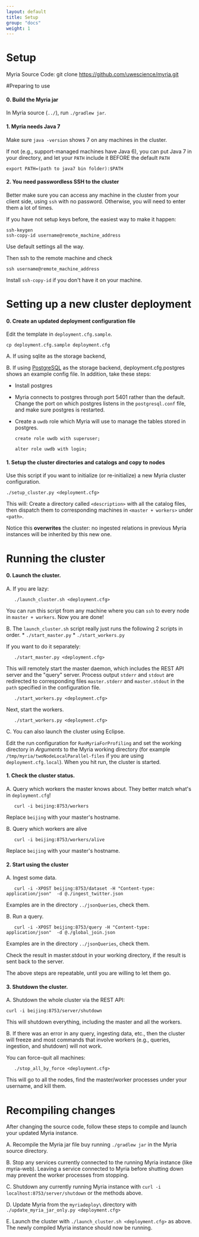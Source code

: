 ```yaml
---
layout: default
title: Setup
group: "docs"
weight: 1
---
```


# Setup

Myria Source Code:
git clone https://github.com/uwescience/myria.git

#Preparing to use

#### 0. Build the Myria jar
In Myria source (`../`), run `./gradlew jar`.

#### 1. Myria needs Java 7
Make sure `java -version` shows 7 on any machines in the cluster. 

If not (e.g., support-managed machines have Java 6), you can put Java 7 in your directory, and let your `PATH` include it BEFORE the default `PATH`

    export PATH=(path to java7 bin folder):$PATH

#### 2. You need passwordless SSH to the cluster

Better make sure you can access any machine in the cluster from your client side, using `ssh` with no password. Otherwise, you will need to enter them a lot of times.

If you have not setup keys before, the easiest way to make it happen:

    ssh-keygen
    ssh-copy-id username@remote_machine_address

Use default settings all the way.

Then ssh to the remote machine and check

    ssh username@remote_machine_address

Install `ssh-copy-id` if you don't have it on your machine.

# Setting up a new cluster deployment

#### 0. Create an updated deployment configuration file

Edit the template in `deployment.cfg.sample`.

    cp deployment.cfg.sample deployment.cfg
    
A. If using sqlite as the storage backend, 

B. If using [PostgreSQL](www.postgresql.org) as the storage backend, deployment.cfg.postgres shows an example config file. In addition, take these steps:

- Install postgres
- Myria connects to postgres through port 5401 rather than the default. Change the port on which postgres listens in the `postgresql.conf` file, and make sure postgres is restarted.
- Create a `uwdb` role which Myria will use to manage the tables stored in postgres.

    `create role uwdb with superuser;`
    
    `alter role uwdb with login;`
    
#### 1. Setup the cluster directories and catalogs and copy to nodes

Use this script if you want to initialize (or re-initialize) a new Myria cluster configuration.

    ./setup_cluster.py <deployment.cfg>

This will: Create a directory called `<description>` with all the catalog files, then dispatch them to corresponding machines in `<master + workers>` under `<path>`.

Notice this **overwrites** the cluster: no ingested relations in previous Myria instances will be inherited by this new one.

# Running the cluster
#### 0. Launch the cluster.
A. If you are lazy:

       ./launch_cluster.sh <deployment.cfg>

   You can run this script from any machine where you can `ssh` to every node in `master + workers`. Now you are done!

B. The `launch_cluster.sh` script really just runs the following 2 scripts in order.
    * `./start_master.py` 
    * `./start_workers.py`
    
   If you want to do it separately:
        
       ./start_master.py <deployment.cfg>

   This will remotely start the master daemon, which includes the REST API server and the "query" server. Process output `stderr` and `stdout` are redirected to corresponding files `master.stderr` and `master.stdout` in the `path` specified in the configuration file.
    
       ./start_workers.py <deployment.cfg>

   Next, start the workers.
     
       ./start_workers.py <deployment.cfg>

C. You can also launch the cluster using Eclipse.

   Edit the run configuration for `RunMyriaForProfiling` and set the working directory in *Arguments* to the Myria working directory (for example `/tmp/myria/twoNodeLocalParallel-files` if you are using `deployment.cfg.local`). When you hit run, the cluster is started.

#### 1. Check the cluster status.

A. Query which workers the master knows about. They better match what's in `deployment.cfg`!

       curl -i beijing:8753/workers

   Replace `beijing` with your master's hostname.

B. Query which workers are alive

       curl -i beijing:8753/workers/alive

   Replace `beijing` with your master's hostname.
    
#### 2. Start using the cluster

A. Ingest some data.

       curl -i -XPOST beijing:8753/dataset -H "Content-type: application/json"  -d @./ingest_twitter.json

   Examples are in the directory `../jsonQueries`, check them.

B. Run a query.

       curl -i -XPOST beijing:8753/query -H "Content-type: application/json"  -d @./global_join.json
        
   Examples are in the directory `../jsonQueries`, check them.
    
   Check the result in master.stdout in your working directory, if the result is sent back to the server.

The above steps are repeatable, until you are willing to let them go.

#### 3. Shutdown the cluster.

A. Shutdown the whole cluster via the REST API:

    curl -i beijing:8753/server/shutdown

   This will shutdown everything, including the master and all the workers.

B. If there was an error in any query, ingesting data, etc., then the cluster will freeze and most commands that involve workers (e.g., queries, ingestion, and shutdown) will not work.

   You can force-quit all machines:
    
       ./stop_all_by_force <deployment.cfg>
    
   This will go to all the nodes, find the master/worker processes under your username, and kill them.
   
   
# Recompiling changes

After changing the source code, follow these steps to compile and launch your updated Myria instance.

A. Recompile the Myria jar file buy running `./gradlew jar` in the Myria source directory.

B. Stop any services currently connected to the running Myria instance (like myria-web). Leaving a service connected to Myria before shutting down may prevent the worker processes from stopping. 

C. Shutdown any currently running Myria instance with `curl -i localhost:8753/server/shutdown` or the methods above. 

D. Update Myria from the `myriadeploy\` directory with `./update_myria_jar_only.py <deployment.cfg>`

E. Launch the cluster with `./launch_cluster.sh <deployment.cfg>` as above. The newly compiled Myria instance should now be running.
